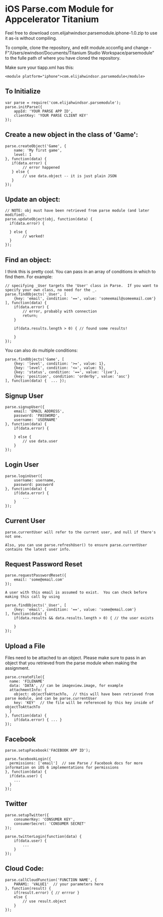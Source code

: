 iOS Parse.com Module for Appcelerator Titanium
===========================================

Feel free to download com.elijahwindsor.parsemodule.iphone-1.0.zip to use it as-is without compiling.  

To compile, clone the repository, and edit module.xcconfig and change -F"/Users/ewindsor/Documents/Titanium Studio Workspace/parsemodule" to the fulle path of where you have cloned the repository.

Make sure your tiapp.xml has this: 

	<module platform="iphone">com.elijahwindsor.parsemodule</module>

To Initialize
--------------
	var parse = require('com.elijahwindsor.parsemodule');
	parse.initParse({
		appId: 'YOUR PARSE APP ID', 
		clientKey: 'YOUR PARSE CLIENT KEY'
	});


Create a new object in the class of 'Game':
-----------

    parse.createObject('Game', {
    	name: 'My first game', 
    	level: 1
    }, function(data) {
       if(data.error) {
       		// error happened
       } else {
       		// use data.object -- it is just plain JSON
       }       
    });

Update an object: 
-----------
	
	// NOTE: obj must have been retrieved from parse module (and later modified).
    parse.updateObject(obj, function(data) { 
      if(data.error) {

      } else {
     		// worked!
      } 
    });

Find an object: 
-----------

I think this is pretty cool.  You can pass in an array of conditions in which to find them.  For example: 

	// specifying _User targets the 'User' class in Parse.  If you want to specify your own class, no need for the _.
	parse.findObjects('_User', [
		{key: 'email', condition: '==', value: 'someemail@someemail.com'}
	], function(data) {
		if(data.error) {
			// error, probably with connection
			return;
		}

		if(data.results.length > 0) { // found some results!

		}
	});

You can also do multiple conditions:

	parse.findObjects('Game', [
		{key: 'level', condition: '>=', value: 1}, 
		{key: 'level', condition: '<=', value: 5}, 
		{key: 'status', condition: '==', value: 'live'},
		{key: 'position', condition: 'orderby', value: 'asc'}
	], function(data) {  ... });


Signup User
------------
	parse.signupUser({
		email: 'EMAIL ADDRESS', 
		password: 'PASSWORD', 
		username: 'USERNAME'
	}, function(data) {
        if(data.error) {

		} else {
			// use data.user
		}			              
	});

Login User
------------
	parse.loginUser({
		username: username, 
		password: password
	}, function(data) {
		if(data.error) {
			...
		}
	});

Current User
------------
	parse.currentUser will refer to the current user, and null if there's not one.

	Also, you can use parse.refreshUser() to ensure parse.currentUser contains the latest user info.


Request Password Reset
------------
	parse.requestPasswordReset({
		email: 'some@email.com'
	}); 

	A user with this email is assumed to exist.  You can check before making this call by using 

	parse.findObjects('_User', [
		{key: 'email', condition: '==', value: 'some@email.com'}
	], function(data) {
		if(data.results && data.results.length > 0) { // the user exists

		}
	});


Upload a File
------------
Files need to be attached to an object.  Please make sure to pass in an object that you retrieved from the parse module when making the assignment.  

    parse.createFile({
      name: 'FILENAME'
      data: 'DATA', // can be imageview.image, for example
      attachmentInfo: {
        object: objectToAttachTo,  // this will have been retrieved from parse module, and can be parse.currentUser  
        key: 'KEY'  // the file will be referenced by this key inside of objectToAttachTo
      }
    }, function(data) {
    	if(data.error) { ... }
    });

Facebook
------------

	parse.setupFacebook('FACEBOOK APP ID');

	parse.facebookLogin({
	  permissions: ['email']  // see Parse / Facebook docs for more information on iOS 6 implementations for permissions
	}, function(data) {
	  if(data.user) {
	  	...
	  }
	});


Twitter
------------
	parse.setupTwitter({
		consumerKey: 'CONSUMER KEY', 
		consumerSecret: 'CONSUMER SECRET'
	});

	parse.twitterLogin(function(data) {
		if(data.user) {
			...
		}
	});
	
Cloud Code:
------------
	parse.callCloudFunction('FUNCTION NAME', {
		PARAM1: 'VALUE1'  // your parameters here	
	}, function(result) {
		if(result.error) { // errror }
		else {
			// use result.object
		}
	});
